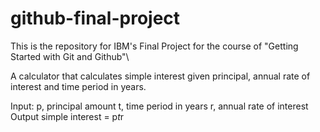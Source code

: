 # github-final-project
This is the repository for IBM's Final Project for the course of "Getting Started with Git and Github"\


A calculator that calculates simple interest given principal, annual rate of interest and time period in years.

Input:
   p, principal amount
   t, time period in years
   r, annual rate of interest
Output
   simple interest = p*t*r

